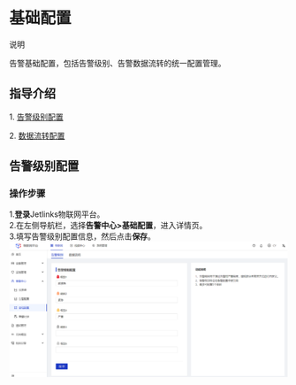 # 基础配置

<div class='explanation primary'>
  <p class='explanation-title-warp'>
    <span class='iconfont icon-bangzhu explanation-icon'></span>
    <span class='explanation-title font-weight'>说明</span>
  </p>
告警基础配置，包括告警级别、告警数据流转的统一配置管理。
</div>

## 指导介绍

  <p>1. <a href="/Alarm_Center/Alarm_base_configuration.html#告警级别配置">告警级别配置</a></p>
  <p>2. <a href="/Alarm_Center/Alarm_base_configuration.html#数据流转配置">数据流转配置</a></p>

## 告警级别配置
### 操作步骤
1.**登录**Jetlinks物联网平台。</br>
2.在左侧导航栏，选择**告警中心>基础配置**，进入详情页。</br>
3.填写告警级别配置信息，然后点击**保存**。</br>
![](./img/88.png)

